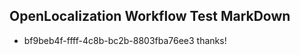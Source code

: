 ## OpenLocalization Workflow Test MarkDown
* bf9beb4f-ffff-4c8b-bc2b-8803fba76ee3 thanks!

<!--HONumber=Jul16_HO5-->


